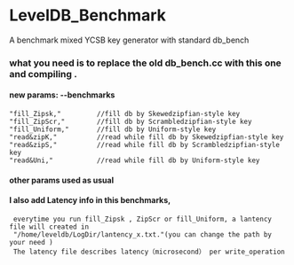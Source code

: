 # LevelDB_Benchmark
A benchmark mixed YCSB key generator with standard db_bench

### what you need is to replace the old db_bench.cc with this one and  compiling .

#### new params: --benchmarks
    "fill_Zipsk,"         //fill db by Skewedzipfian-style key 
    "fill_ZipScr,"        //fill db by Scrambledzipfian-style key
    "fill_Uniform,"       //fill db by Uniform-style key
    "read&zipK,"          //read while fill db by Skewedzipfian-style key 
    "read&zipS,"          //read while fill db by Scrambledzipfian-style key
    "read&Uni,"           //read while fill db by Uniform-style key
    
#### other params used as usual

#### I also add Latency info in this benchmarks,
     everytime you run fill_Zipsk , ZipScr or fill_Uniform, a lantency file will created in
     "/home/leveldb/LogDir/lantency_x.txt."(you can change the path by your need )
     The latency file describes latency（microsecond） per write_operation 
